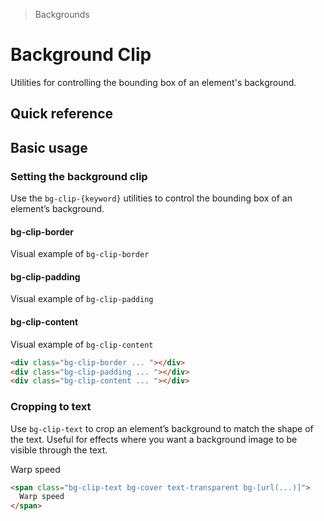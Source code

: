 > Backgrounds

# Background Clip

Utilities for controlling the bounding box of an element's background.

## Quick reference

<qr-table />

## Basic usage

### Setting the background clip
Use the `bg-clip-{keyword}` utilities to control the bounding box of an element’s background.

<container>
  <div class="flex sm:grid sm:grid-cols-3 sm:gap-24 sm:justify-around">
    <div class="flex flex-col justify-self-center place-items-center">
      <h4 class="m-[0_0_16px_0]! font-normal! pd-font-mono">bg-clip-border</h4>
      <div class="w-128 h-128 bg-clip-border p-16 rounded-8 pd-shadow-lg pd-bg-indigo-500 border-8 pd-border-white/50 border-dashed"><span class="sr-only">Visual example of <code>bg-clip-border</code></span></div>
    </div>
    <div class="flex flex-col justify-self-center place-items-center">
      <h4 class="m-[0_0_16px_0]! font-normal! pd-font-mono">bg-clip-padding</h4>
      <div class="w-128 h-128 bg-clip-padding p-16 rounded-8 pd-shadow-lg pd-bg-indigo-500 border-8 pd-border-indigo-500/50 border-dashed"><span class="sr-only">Visual example of <code>bg-clip-padding</code></span></div>
    </div>
    <div class="flex flex-col justify-self-center place-items-center">
      <h4 class="m-[0_0_16px_0]! font-normal! pd-font-mono">bg-clip-content</h4>
      <div class="w-128 h-128 bg-clip-content p-16 rounded-8 pd-bg-indigo-500 border-8 pd-border-indigo-500/50 border-dashed"><span class="sr-only">Visual example of <code>bg-clip-content</code></span></div>
    </div>
  </div>
</container>

```html
<div class="bg-clip-border ... "></div>
<div class="bg-clip-padding ... "></div>
<div class="bg-clip-content ... "></div>
```

### Cropping to text
Use `bg-clip-text` to crop an element’s background to match the shape of the text. Useful for effects where you want a background image to be visible through the text.

<container>
  <div class="pd-text-5xl pd-font-extrabold text-center">
    <span class="bg-clip-text bg-cover text-transparent bg-[url(/office-warping.png)]">
      Warp speed
    </span>
  </div>
</container>

```html
<span class="bg-clip-text bg-cover text-transparent bg-[url(...)]">
  Warp speed
</span>
```


